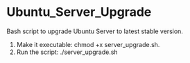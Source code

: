 # Ubuntu_Server_Upgrade
Bash script to upgrade Ubuntu Server to latest stable version.
1. Make it executable: chmod +x server_upgrade.sh.
2. Run the script: ./server_upgrade.sh
